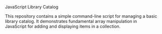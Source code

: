 JavaScript Library Catalog

This repository contains a simple command-line script for managing a basic library catalog. It demonstrates fundamental array manipulation in JavaScript for adding and displaying items in a collection.
